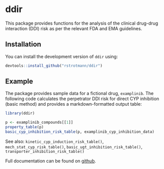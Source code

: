 # ddir

<!-- badges: start -->
<!-- badges: end -->

This package provides functions for the analysis of the clinical drug-drug
interaction (DDI) risk as per the relevant FDA and EMA guidelines.

## Installation

You can install the development version of `ddir` using:

``` r
devtools::install_github("rstrotmann/ddir")
```

## Example

The package provides sample data for a fictional drug, `examplinib`. The
following code calculates the perpetrator DDI risk for direct CYP inhibition
(basic method) and provides a markdown-formatted output table: 

``` r
library(ddir)

p <- examplinib_compounds[[1]]
property_table(p)
basic_cyp_inhibition_risk_table(p, examplinib_cyp_inhibition_data)
```

See also:
`kinetic_cyp_induction_risk_table()`,
`mech_stat_cyp_risk_table()`,
`basic_ugt_inhibition_risk_table()`,
`transporter_inhibition_risk_table()`

Full documentation can be found on [github](https://rstrotmann.github.io/ddir).
